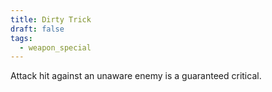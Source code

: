 ```yaml
---
title: Dirty Trick
draft: false
tags:
  - weapon_special
---
```

Attack hit against an unaware enemy is a guaranteed critical.